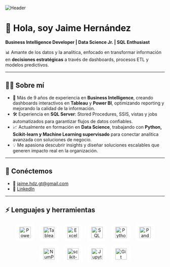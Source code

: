 <!-- Encabezado con banner -->
![Header](https://your-image-link-here.com/banner.png)

# 👋 Hola, soy Jaime Hernández  

**Business Intelligence Developer | Data Science Jr. | SQL Enthusiast**  

📊 Amante de los datos y la analítica, enfocado en transformar información en **decisiones estratégicas** a través de dashboards, procesos ETL y modelos predictivos.  

---

## 👨‍💻 Sobre mí  

- 🚀 Más de 9 años de experiencia en **Business Intelligence**, creando dashboards interactivos en **Tableau** y **Power BI**, optimizando reporting y mejorando la calidad de la información.  
- 🛠️ Experiencia en **SQL Server**: Stored Procedures, SSIS, vistas y jobs automatizados para garantizar flujos de datos confiables.  
- 📈 Actualmente en formación en **Data Science**, trabajando con **Python, Scikit-learn y Machine Learning supervisado** para conectar analítica avanzada con soluciones de negocio.  
- 💡 Me apasiona descubrir insights y diseñar soluciones escalables que generen impacto real en la organización.  

---

## 🔗 Conéctemos  

- 📧 [jaime.hdz.gt@gmail.com](mailto:jaime.tucorreo@gmail.com)  
- 💼 [LinkedIn](https://linkedin.com/in/jaime-hdz/)  


---

## ⚡ Lenguajes y herramientas

<p align="center">

  <!-- Cambia el color de fondo si quieres: #ffffff (claro) | #0F172A (oscuro) -->
  <!-- POWER BI -->
  <span style="background:#ffffff; padding:10px 12px; border-radius:12px; display:inline-block; margin:6px;">
    <img src="https://cdn.worldvectorlogo.com/logos/power-bi.svg" alt="Power BI" height="36" />
    <!-- Fallback: descomenta si el de arriba no carga -->
    <!-- <img src="https://www.vectorlogo.zone/logos/microsoft-powerbi/microsoft-powerbi-icon.svg" alt="Power BI" height="36" /> -->
  </span>

 <!-- TABLEAU (Salesforce media library, PNG a color) -->
<span style="background:#ffffff; padding:10px 12px; border-radius:12px; display:inline-block; margin:6px;">
  <img src="https://www.salesforce.com/news/wp-content/uploads/sites/3/2024/02/tableau-from-salesforce-logo-color-1.png" alt="Tableau" height="36" />
</span>

<!-- EXCEL (Wikimedia Commons, SVG oficial) -->
<span style="background:#ffffff; padding:10px 12px; border-radius:12px; display:inline-block; margin:6px;">
  <img src="https://upload.wikimedia.org/wikipedia/commons/3/34/Microsoft_Office_Excel_%282019%E2%80%93present%29.svg" alt="Excel" height="36" />
</span>


  <!-- SQL Server -->
  <span style="background:#ffffff; padding:10px 12px; border-radius:12px; display:inline-block; margin:6px;">
    <img src="https://cdn.jsdelivr.net/gh/devicons/devicon/icons/microsoftsqlserver/microsoftsqlserver-plain.svg" alt="SQL Server" height="36" />
  </span>

  <!-- Python -->
  <span style="background:#ffffff; padding:10px 12px; border-radius:12px; display:inline-block; margin:6px;">
    <img src="https://cdn.jsdelivr.net/gh/devicons/devicon/icons/python/python-original.svg" alt="Python" height="36" />
  </span>

  <!-- Pandas -->
  <span style="background:#ffffff; padding:10px 12px; border-radius:12px; display:inline-block; margin:6px;">
    <img src="https://cdn.jsdelivr.net/gh/devicons/devicon/icons/pandas/pandas-original.svg" alt="Pandas" height="36" />
  </span>

  <!-- NumPy -->
  <span style="background:#ffffff; padding:10px 12px; border-radius:12px; display:inline-block; margin:6px;">
    <img src="https://cdn.jsdelivr.net/gh/devicons/devicon/icons/numpy/numpy-original.svg" alt="NumPy" height="36" />
  </span>

  <!-- scikit-learn -->
  <span style="background:#ffffff; padding:10px 12px; border-radius:12px; display:inline-block; margin:6px;">
    <img src="https://cdn.jsdelivr.net/gh/devicons/devicon/icons/scikitlearn/scikitlearn-original.svg" alt="scikit-learn" height="36" />
  </span>

  <!-- Jupyter -->
  <span style="background:#ffffff; padding:10px 12px; border-radius:12px; display:inline-block; margin:6px;">
    <img src="https://cdn.jsdelivr.net/gh/devicons/devicon/icons/jupyter/jupyter-original.svg" alt="Jupyter" height="36" />
  </span>

  <!-- Git -->
  <span style="background:#ffffff; padding:10px 12px; border-radius:12px; display:inline-block; margin:6px;">
    <img src="https://cdn.jsdelivr.net/gh/devicons/devicon/icons/git/git-original.svg" alt="Git" height="36" />
  </span>

</p>


